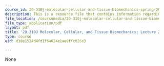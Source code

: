 ```yaml
---
course_id: 20-310j-molecular-cellular-and-tissue-biomechanics-spring-2015
description: This is a resource file that contains information regarding lecture 2.
file_location: /coursemedia/20-310j-molecular-cellular-and-tissue-biomechanics-spring-2015/d10e1524d4fd1f64624e1ae8ffc026e3_MIT20_310JS15_Lecture2.pdf
file_type: application/pdf
layout: pdf
title: '20.310J Molecular, Cellular, and Tissue Biomechanics: Lecture 2'
type: course
uid: d10e1524d4fd1f64624e1ae8ffc026e3

---
```

None